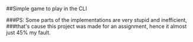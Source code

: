 ##Simple game to play in the CLI

###PS: Some parts of the implementations are very stupid and inefficient, 
###that's cause this project was made for an assignment, hence it almost just 45% my fault.
